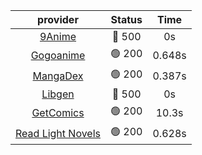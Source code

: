 | **provider** | **Status** | **Time** |
|:--------:|:------:|:----:|
| [9Anime](https://9anime.to) | 🔴 500 | 0s |
| [Gogoanime](https://gogoanime.gg) | 🟢 200 | 0.648s |
| [MangaDex](https://mangadex.org) | 🟢 200 | 0.387s |
| [Libgen](http://libgen) | 🔴 500 | 0s |
| [GetComics](https://getcomics.info/) | 🟢 200 | 10.3s |
| [Read Light Novels](https://readlightnovels.net) | 🟢 200 | 0.628s |
